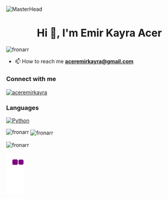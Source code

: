 ![MasterHead](https://png.pngtree.com/background/20211217/original/pngtree-matrix-digital-code-hacker-background-picture-image_1593618.jpg)
<h1 align="center">Hi 👋, I'm Emir Kayra Acer</h1>
<p align="left"> <img src="https://komarev.com/ghpvc/?username=fronarr&label=Profile%20views&color=0e75b6&style=flat" alt="fronarr" /> </p>

- 📫 How to reach me **aceremirkayra@gmail.com**

### Connect with me
<p align="left">
<a href="https://instagram.com/aceremirkayra" target="blank"><img align="center" src="https://raw.githubusercontent.com/rahuldkjain/github-profile-readme-generator/master/src/images/icons/Social/instagram.svg" alt="aceremirkayra" height="30" width="40" /></a>
</p>

### Languages 
 [![Python](https://img.shields.io/badge/python-black?style=for-the-badge&logo=python)](https://github.com/wervlad) 
 
<p><img align="left" src="https://github-readme-stats.vercel.app/api/top-langs?username=fronarr&show_icons=true&locale=en&layout=compact" alt="fronarr" /></p>

<p>&nbsp;<img align="center" src="https://github-readme-stats.vercel.app/api?username=fronarr&show_icons=true&locale=en" alt="fronarr" /></p>

<p><img align="center" src="https://github-readme-streak-stats.herokuapp.com/?user=fronarr&" alt="fronarr" /></p>

![snake gif](https://github.com/Fronarr/Fronarr/blob/output/github-contribution-grid-snake.gif)
